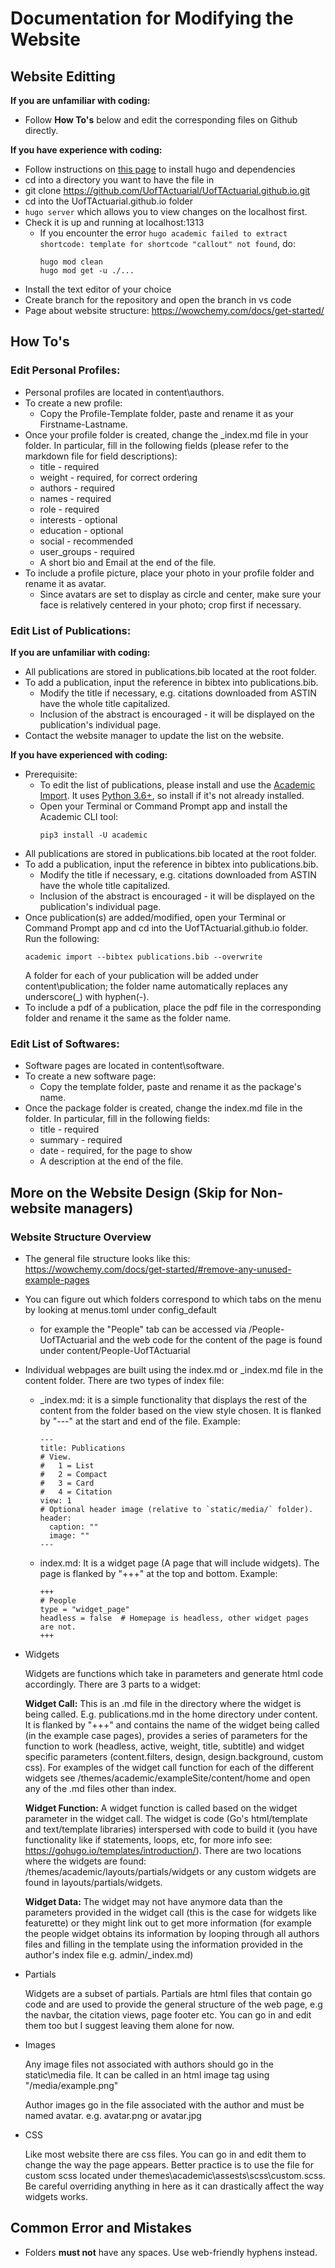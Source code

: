 # Documentation for Modifying the Website

## Website Editting

**If you are unfamiliar with coding:**
* Follow **How To's** below and edit the corresponding files on Github directly.

**If you have experience with coding:**
* Follow instructions on [this page](https://wowchemy.com/docs/install-locally/) to install hugo and dependencies
* cd into a directory you want to have the file in
* git clone https://github.com/UofTActuarial/UofTActuarial.github.io.git
* cd into the UofTActuarial.github.io folder
* `hugo server` which allows you to view changes on the localhost first.
* Check it is up and running at localhost:1313
  *  If you encounter the error `hugo academic failed to extract shortcode: template for shortcode "callout" not found`, do:
      ~~~
      hugo mod clean
      hugo mod get -u ./...
      ~~~
* Install the text editor of your choice
* Create branch for the repository and open the branch in vs code
* Page about website structure: https://wowchemy.com/docs/get-started/

## How To's

### Edit Personal Profiles:

* Personal profiles are located in content\authors.
* To create a new profile:
  * Copy the Profile-Template folder, paste and rename it as your Firstname-Lastname.
* Once your profile folder is created, change the _index.md file in your folder.  In particular, fill in the following fields (please refer to the markdown file for field descriptions):
  * title - required
  * weight - required, for correct ordering
  * authors - required
  * names - required
  * role - required
  * interests - optional
  * education - optional
  * social - recommended
  * user_groups - required
  * A short bio and Email at the end of the file.
* To include a profile picture, place your photo in your profile folder and rename it as avatar.
  * Since avatars are set to display as circle and center, make sure your face is relatively centered in your photo; crop first if necessary.

### Edit List of Publications:

**If you are unfamiliar with coding:**

* All publications are stored in publications.bib located at the root folder.
* To add a publication, input the reference in bibtex into publications.bib.
  * Modify the title if necessary, e.g. citations downloaded from ASTIN have the whole title capitalized.
  * Inclusion of the abstract is encouraged - it will be displayed on the publication's individual page.
* Contact the website manager to update the list on the website.

**If you have experienced with coding:**

* Prerequisite:
  * To edit the list of publications, please install and use the [Academic Import](https://github.com/wowchemy/hugo-academic-cli/#usage).  It uses [Python 3.6+](https://realpython.com/installing-python/), so install if it's not already installed.
  * Open your Terminal or Command Prompt app and install the Academic CLI tool: 
    ~~~
    pip3 install -U academic
    ~~~
* All publications are stored in publications.bib located at the root folder.
* To add a publication, input the reference in bibtex into publications.bib.
  * Modify the title if necessary, e.g. citations downloaded from ASTIN have the whole title capitalized.
  * Inclusion of the abstract is encouraged - it will be displayed on the publication's individual page.
* Once publication(s) are added/modified, open your Terminal or Command Prompt app and cd into the UofTActuarial.github.io folder.  Run the following:
  ~~~
  academic import --bibtex publications.bib --overwrite
  ~~~
  A folder for each of your publication will be added under content\publication; the folder name automatically replaces any underscore(_) with hyphen(-).
* To include a pdf of a publication, place the pdf file in the corresponding folder and rename it the same as the folder name.

### Edit List of Softwares:

* Software pages are located in content\software.
* To create a new software page:
  * Copy the template folder, paste and rename it as the package's name.
* Once the package folder is created, change the index.md file in the folder.  In particular, fill in the following fields:
  * title - required
  * summary - required
  * date - required, for the page to show
  * A description at the end of the file.

## More on the Website Design (Skip for Non-website managers)
### Website Structure Overview

* The general file structure looks like this: https://wowchemy.com/docs/get-started/#remove-any-unused-example-pages
* You can figure out which folders correspond to which tabs on the menu by looking at menus.toml under config\_default
  * for example the "People" tab can be accessed via <website url>/People-UofTActuarial and the web code for the content of the page is found under content/People-UofTActuarial
* Individual webpages are built using the index.md or _index.md file in the content folder. There are two types of index file:
  * _index.md: it is a simple functionality that displays the rest of the content from the folder based on the view style chosen. It is flanked by "---" at the start and end of the file. Example:

    ~~~~
    ---
    title: Publications
    # View.
    #   1 = List
    #   2 = Compact
    #   3 = Card
    #   4 = Citation
    view: 1
    # Optional header image (relative to `static/media/` folder).
    header:
      caption: ""
      image: ""
    ---
    ~~~~
  
  * index.md: It is a widget page (A page that will include widgets). The page is flanked by "+++" at the top and bottom. Example:

      ~~~~
      +++
      # People
      type = "widget_page"
      headless = false  # Homepage is headless, other widget pages are not.
      +++
      ~~~~

* Widgets

  Widgets are functions which take in parameters and generate html code accordingly. There are 3 parts to a widget:

  **Widget Call:** This is an .md file in the directory where the widget is being called. E.g. publications.md in the home directory under content. It is flanked by "+++" and contains the name of the widget being called (in the example case pages), provides a series of parameters for the function to work (headless, active, weight, title, subtitle) and widget specific parameters (content.filters, design, design.background, custom css). For examples of the widget call function for each of the different widgets see /themes/academic/exampleSite/content/home and open any of the .md files other than index.

  **Widget Function:** A widget function is called based on the widget parameter in the widget call. The widget is code (Go's html/template and text/template libraries) interspersed with code to build it (you have functionality like if statements, loops, etc, for more info see: https://gohugo.io/templates/introduction/). There are two locations where the widgets are found: /themes/academic/layouts/partials/widgets or any custom widgets are found in layouts/partials/widgets.

  **Widget Data:** The widget may not have anymore data than the parameters provided in the widget call (this is the case for widgets like featurette) or they might link out to get more information (for example the people widget obtains its information by looping through all authors files and filling in the template using the information provided in the author's index file e.g. admin/_index.md)

* Partials

  Widgets are a subset of partials. Partials are html files that contain go code and are used to provide the general structure of the web page, e.g the navbar, the citation views, page footer etc. You can go in and edit them too but I suggest leaving them alone for now.

* Images

  Any image files not associated with authors should go in the static\media file. It can be called in an html image tag using "/media/example.png"

  Author images go in the file associated with the author and must be named avatar.<extension> e.g. avatar.png or avatar.jpg

* CSS

  Like most website there are css files. You can go in and edit them to change the way the page appears. Better practice is to use the file for custom scss located under themes\academic\assests\scss\custom.scss. Be careful overriding anything in here as it can drastically affect the way widgets works.

## Common Error and Mistakes

* Folders **must not** have any spaces. Use web-friendly hyphens instead.

